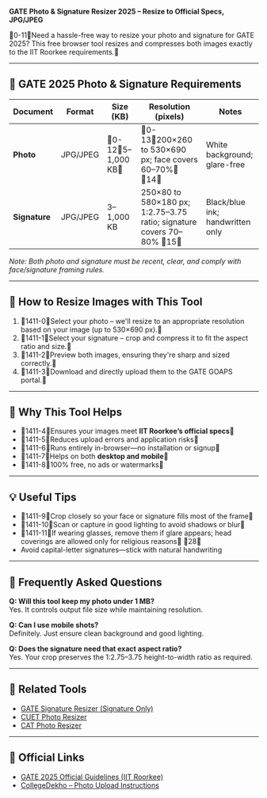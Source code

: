 **GATE Photo & Signature Resizer 2025 – Resize to Official Specs, JPG/JPEG**

0-11Need a hassle-free way to resize your photo and signature for GATE 2025? This free browser tool resizes and compresses both images exactly to the IIT Roorkee requirements.

---

## 📸 GATE 2025 Photo & Signature Requirements

| Document      | Format   | Size (KB)         | Resolution (pixels)                                                   | Notes                            |
| ------------- | -------- | ----------------- | --------------------------------------------------------------------- | -------------------------------- |
| **Photo**     | JPG/JPEG | 0-125–1,000 KB | 0-13200×260 to 530×690 px; face covers 60–70% 14                 | White background; glare-free     |
| **Signature** | JPG/JPEG | 3–1,000 KB        | 250×80 to 580×180 px; 1:2.75–3.75 ratio; signature covers 70–80% 15 | Black/blue ink; handwritten only |

_Note: Both photo and signature must be recent, clear, and comply with face/signature framing rules._

---

## 🚀 How to Resize Images with This Tool

1. 1411-0Select your photo – we'll resize to an appropriate resolution based on your image (up to 530×690 px).
2. 1411-1Select your signature – crop and compress it to fit the aspect ratio and size.
3. 1411-2Preview both images, ensuring they're sharp and sized correctly.
4. 1411-3Download and directly upload them to the GATE GOAPS portal.

---

## 🤔 Why This Tool Helps

- 1411-4Ensures your images meet **IIT Roorkee’s official specs**
- 1411-5Reduces upload errors and application risks
- 1411-6Runs entirely in-browser—no installation or signup
- 1411-7Helps on both **desktop and mobile**
- 1411-8100% free, no ads or watermarks

---

## 💡 Useful Tips

- 1411-9Crop closely so your face or signature fills most of the frame
- 1411-10Scan or capture in good lighting to avoid shadows or blur
- 1411-11If wearing glasses, remove them if glare appears; head coverings are allowed only for religious reasons 28
- Avoid capital-letter signatures—stick with natural handwriting

---

## 👥 Frequently Asked Questions

**Q: Will this tool keep my photo under 1 MB?**  
Yes. It controls output file size while maintaining resolution.

**Q: Can I use mobile shots?**  
Definitely. Just ensure clean background and good lighting.

**Q: Does the signature need that exact aspect ratio?**  
Yes. Your crop preserves the 1:2.75–3.75 height-to-width ratio as required.

---

## 🔗 Related Tools

- [GATE Signature Resizer (Signature Only)](/tools/image/gate-signature-resizer)
- [CUET Photo Resizer](/tools/image/cuet-photo-resizer)
- [CAT Photo Resizer](/tools/image/cat-photo-resizer)

---

## 🔗 Official Links

- [GATE 2025 Official Guidelines (IIT Roorkee)](https://gate2025.iitr.ac.in/photograph-and-signature.html)
- [CollegeDekho – Photo Upload Instructions](https://collegedekho.com/articles/instructions-to-upload-photograph-in-gate-2025-application-form/)
